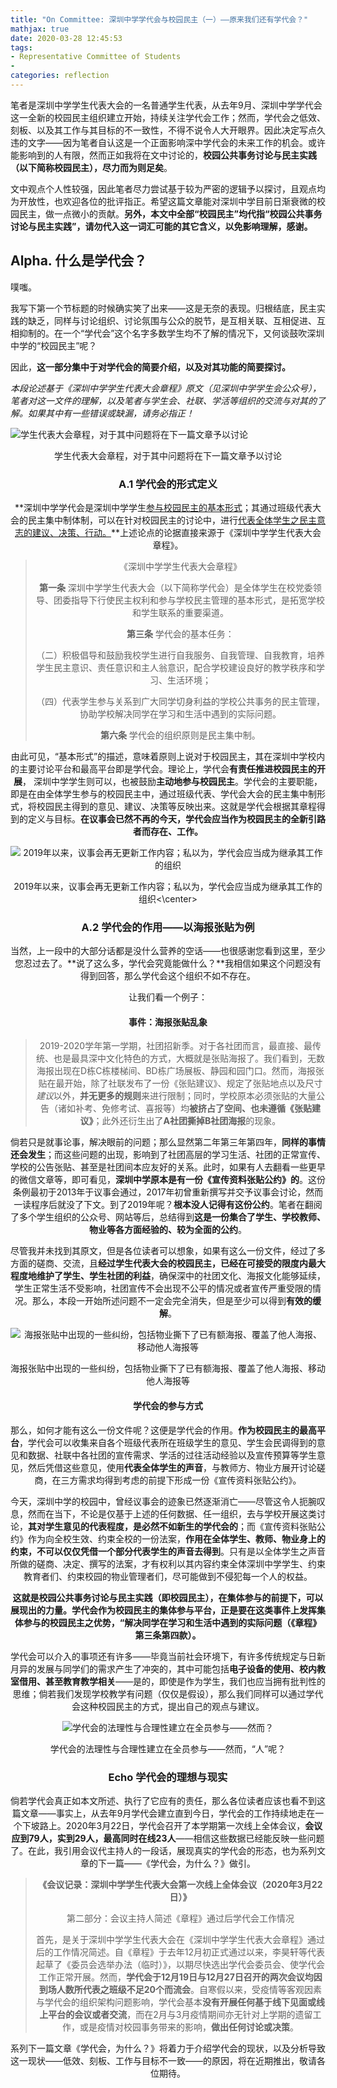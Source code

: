 ```yaml
---
title: "On Committee: 深圳中学学代会与校园民主（一）——原来我们还有学代会？"
mathjax: true
date: 2020-03-28 12:45:53
tags:
- Representative Committee of Students
- 
categories: reflection
---
```


笔者是深圳中学学生代表大会的一名普通学生代表，从去年9月、深圳中学学代会这一全新的校园民主组织建立开始，持续关注学代会工作；然而，学代会之低效、刻板、以及其工作与其目标的不一致性，不得不说令人大开眼界。因此决定写点久违的文字——因为笔者自认这是一个正面影响深中学代会的未来工作的机会。或许能影响到的人有限，然而正如我将在文中讨论的，**校园公共事务讨论与民主实践（以下简称校园民主），尽力而为则足矣**。

文中观点个人性较强，因此笔者尽力尝试基于较为严密的逻辑予以探讨，且观点均为开放性，也欢迎各位的批评指正。希望这篇文章能对深圳中学目前日渐衰微的校园民主，做一点微小的贡献。**另外，本文中全部“校园民主”均代指“校园公共事务讨论与民主实践”，请勿代入这一词汇可能的其它含义，以免影响理解，感谢。**

<!-- more -->

## Alpha. 什么是学代会？

噗嗤。

我写下第一个节标题的时候确实笑了出来——这是无奈的表现。归根结底，民主实践的缺乏，同样与讨论组织、讨论氛围与公众的脱节，是互相关联、互相促进、互相抑制的。在一个“学代会”这个名字多数学生均不了解的情况下，又何谈鼓吹深圳中学的“校园民主”呢？

因此，**这一部分集中于对学代会的简要介绍，以及对其功能的简要探讨。**

*本段论述基于《深圳中学学生代表大会章程》原文（见深圳中学学生会公众号），笔者对这一文件的理解，以及笔者与学生会、社联、学活等组织的交流与对其的了解。如果其中有一些错误或缺漏，请务必指正！*

![学生代表大会章程，对于其中问题将在下一篇文章予以讨论](https://blog.orion545.tech/image/image-20200328181522416.png)

<center>学生代表大会章程，对于其中问题将在下一篇文章予以讨论



### Α.1 学代会的形式定义

**深圳中学学代会是深圳中学学生<u>参与校园民主的基本形式</u>；其通过班级代表大会的民主集中制体制，可以在针对校园民主的讨论中，进行<u>代表全体学生之民主意志的建议、决策、行动。</u>**上述论点的论据直接来源于《深圳中学学生代表大会章程》。

> 《深圳中学学生代表大会章程》
>
> **第一条** 深圳中学学生代表大会（以下简称学代会）是全体学生在校党委领导、团委指导下行使民主权利和参与学校民主管理的基本形式，是拓宽学校和学生联系的重要渠道。
>
> **第三条** 学代会的基本任务：
>
> （二）积极倡导和鼓励我校学生进行自我服务、自我管理、自我教育，培养学生民主意识、责任意识和主人翁意识，配合学校建设良好的教学秩序和学习、生活环境；
>
> （四）代表学生参与关系到广大同学切身利益的学校公共事务的民主管理，协助学校解决同学在学习和生活中遇到的实际问题。
>
> **第六条** 学代会的组织原则是民主集中制。

由此可见，“基本形式”的描述，意味着原则上说对于校园民主，其在深圳中学校内的主要讨论平台和最高平台即是学代会。理论上，学代会**有责任推进校园民主的开展**， 深圳中学学生则可以，也被鼓励**主动地参与校园民主**。学代会的主要职能，即是在由全体学生参与的校园民主中，通过班级代表、学代会大会的民主集中制形式，将校园民主得到的意见、建议、决策等反映出来。这就是学代会根据其章程得到的定义与目标。**在议事会已然不再的今天，学代会应当作为校园民主的全新引路者而存在、工作。**

![2019年以来，议事会再无更新工作内容；私以为，学代会应当成为继承其工作的组织](https://blog.orion545.tech/image/image-20200328181820520.png)

<center>2019年以来，议事会再无更新工作内容；私以为，学代会应当成为继承其工作的组织<\center>



### Α.2 学代会的作用——以海报张贴为例

当然，上一段中的大部分话都是没什么营养的空话——也很感谢您看到这里，至少您忍过去了。**说了这么多，学代会究竟能做什么？**我相信如果这个问题没有得到回答，那么学代会这个组织不如不存在。

让我们看一个例子：

#### 事件：海报张贴乱象

> 2019-2020学年第一学期，社团招新季。对于各社团而言，最直接、最传统、也是最具深中文化特色的方式，大概就是张贴海报了。我们看到，无数海报出现在D栋C栋楼梯间、BD栋广场展板、静园和园门口。然而，海报张贴在最开始，除了社联发布了一份《张贴建议》、规定了张贴地点以及尺寸*建议*以外，**并无更多的规则**来进行限制；同时，学校原本必须张贴的大量公告（诸如补考、免修考试、喜报等）均**被挤占了空间、也未遵循《张贴建议》**；此外还衍生出了**A社团撕掉B社团海报**的现象。

倘若只是就事论事，解决眼前的问题；那么显然第二年第三年第四年，**同样的事情还会发生**；而这些问题的出现，影响到了社团高层的学习生活、社团的正常宣传、学校的公告张贴、甚至是社团间本应友好的关系。此时，如果有人去翻看一些更早的微信文章等，即可看见，**深圳中学原本是有一份《宣传资料张贴公约》的**。这份条例最初于2013年于议事会通过，2017年初曾重新撰写并交予议事会讨论，然而一读程序后就没了下文。到了2019年呢？**根本没人记得有这份公约**。笔者在翻阅了多个学生组织的公众号、网站等后，总结得到**这是一份集合了学生、学校教师、物业等各方面经验的、较为全面的公约**。

尽管我并未找到其原文，但是各位读者可以想象，如果有这么一份文件，经过了多方面的磋商、交流，且**经过学生代表大会的校园民主，已经在可接受的限度内最大程度地维护了学生、学生社团的利益**，确保深中的社团文化、海报文化能够延续，学生正常生活不受影响，社团宣传不会出现不公平的情况或者宣传严重受限的情况。那么，本段一开始所述问题不一定会完全消失，但是至少可以得到**有效的缓解**。

![海报张贴中出现的一些纠纷，包括物业撕下了已有额海报、覆盖了他人海报、移动他人海报等](https://blog.orion545.tech/image/image-20200328182900491.png)

<center>海报张贴中出现的一些纠纷，包括物业撕下了已有额海报、覆盖了他人海报、移动他人海报等



#### 学代会的参与方式

那么，如何才能有这么一份文件呢？这便是学代会的作用。**作为校园民主的最高平台**，学代会可以收集来自各个班级代表所在班级学生的意见、学生会民调得到的意见和数据、社联中各社团的宣传需求、学活的过往活动经验以及宣传预算等学生意见，然后凭借这些意见，使用**代表全体学生的声音**，与教师方、物业方展开讨论磋商，在三方需求均得到考虑的前提下形成一份《宣传资料张贴公约》。

今天，深圳中学的校园中，曾经议事会的迹象已然逐渐消亡——尽管这令人扼腕叹息，然而在当下，不论是仅基于上述的任何数据、任一组织，去与学校开展这类讨论，**其对学生意见的代表程度，是必然不如新生的学代会的**；而《宣传资料张贴公约》作为向全校生效、约束全校的一份法案，**作用在全体学生、教师、物业身上的约束，不可以仅仅凭借一个部分代表学生的声音去得到**。只有是以全体学生之声音所做的磋商、决定、撰写的法案，才有权利以其内容约束全体深圳中学学生、约束教育者们、约束校园的物业管理者们，尽可能做到不侵犯每一个人的权益。

**这就是校园公共事务讨论与民主实践（即校园民主），在集体参与的前提下，可以展现出的力量。学代会作为校园民主的集体参与平台，正是要在这类事件上发挥集体参与的校园民主之优势，“解决同学在学习和生活中遇到的实际问题（《章程》第三条第四款）。**

学代会可以介入的事项还有许多——毕竟当前社会环境下，有许多传统规定与日新月异的发展与同学们的需求产生了冲突的，其中可能包括**电子设备的使用、校内教室借用、甚至教育教学相关**——是的，即使是作为学生，我们也应当拥有批判性的思维；倘若我们发现学校教学有问题（仅仅是假设），那么我们同样可以通过学代会这种校园民主的方式，提出自己的观点与建议。

![学代会的法理性与合理性建立在全员参与——然而？](https://blog.orion545.tech/image/image-20200328183940417.png)

<center>学代会的法理性与合理性建立在全员参与——然而，“人”呢？



### Echo 学代会的理想与现实

倘若学代会真正如本文所述、执行了它应有的责任，那么各位读者应该也看不到这篇文章——事实上，从去年9月学代会建立直到今日，学代会的工作持续地走在一个下坡路上。2020年3月22日，学代会召开了本学期第一次线上全体会议，**会议应到79人，实到29人，最高同时在线23人**——相信这些数据已经能反映一些问题了。在此，我引用会议代主持人的一段话，展现真实的学代会的形态，也为系列文章的下一篇——《学代会，为什么？》做引。

> **《会议记录：深圳中学学生代表大会第一次线上全体会议（2020年3月22日）》**
>
> 第二部分：会议主持人简述《章程》通过后学代会工作情况
>
> 首先，是关于深圳中学学生代表大会在《深圳中学学生代表大会章程》通过后的工作情况简述。自《章程》于去年12月初正式通过以来，李昊轩等代表起草了《委员会选举办法（临时）》，以期尽快选出学代会委员会、使学代会工作正常开展。然而，**学代会于12月19日与12月27日召开的两次会议均因到场人数所代表之班级不足20个而流会**。自寒假以来，受疫情等客观因素与学代会的组织架构问题影响，学代会基本**没有开展任何基于线下见面或线上平台的会议或者交流**，而在2月与3月疫情期间亦无针对上学期的遗留工作，或是疫情对校园事务带来的影响，**做出任何讨论或决策**。

系列下一篇文章《学代会，为什么？》将着力于介绍学代会的现状，以及分析导致这一现状——低效、刻板、工作与目标不一致——的原因，将在近期推出，敬请各位期待。


